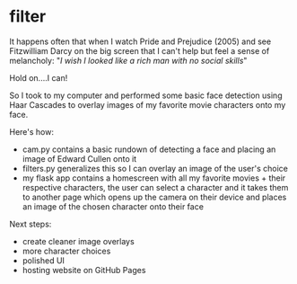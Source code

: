 # filter

It happens often that when I watch Pride and Prejudice (2005) and see Fitzwilliam Darcy on the big screen that I can't help but feel a sense of melancholy: "*I wish I looked like a rich man with no social skills*"

Hold on....I can! 

So I took to my computer and performed some basic face detection using Haar Cascades to overlay images of my favorite movie characters onto my face. 

Here's how: 
* cam.py contains a basic rundown of detecting a face and placing an image of Edward Cullen onto it 
* filters.py generalizes this so I can overlay an image of the user's choice 
* my flask app contains a homescreen with all my favorite movies + their respective characters, the user can select a character and it takes them to another page which opens up the camera on their device and places an image of the chosen character onto their face

Next steps: 
* create cleaner image overlays
* more character choices
* polished UI
* hosting website on GitHub Pages